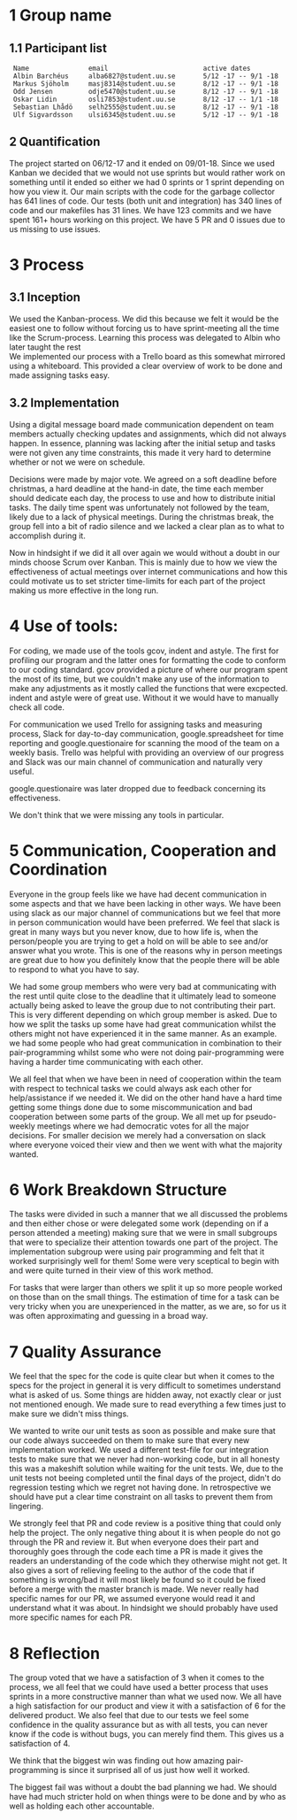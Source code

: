 # 1 Group name

## 1.1 Participant list
```
 Name               email                        active dates
 Albin Barchéus     alba6827@student.uu.se       5/12 -17 -- 9/1 -18
 Markus Sjöholm     masj8314@student.uu.se       8/12 -17 -- 9/1 -18
 Odd Jensen         odje5470@student.uu.se       8/12 -17 -- 9/1 -18
 Oskar Lidin        osli7853@student.uu.se       8/12 -17 -- 1/1 -18
 Sebastian Lhådö    selh2555@student.uu.se       8/12 -17 -- 9/1 -18
 Ulf Sigvardsson    ulsi6345@student.uu.se       5/12 -17 -- 9/1 -18
```
## 2 Quantification
The project started on 06/12-17 and it ended on 09/01-18. Since we used Kanban we decided that we would not use sprints but would rather work on something until it ended so either we had 0 sprints or 1 sprint depending on how you view it.
Our main scripts with the code for the garbage collector has 641 lines of code.
Our tests (both unit and integration) has 340 lines of code and our makefiles has 31 lines.
We have 123 commits and we have spent 161+ hours working on this project. We have 5 PR and 0 issues due to us missing to use issues.


# 3 Process

## 3.1 Inception
We used the Kanban-process. We did this because we felt it would be the easiest one to follow without forcing us to have sprint-meeting all the time like the Scrum-process. Learning this process was delegated to Albin who later taught the rest  
We implemented our process with a Trello board as this somewhat mirrored using a whiteboard. This provided a clear overview of work to be done and made assigning tasks easy.

## 3.2 Implementation 
Using a digital message board made communication dependent on team members actually checking updates and assignments, which did not always happen. In essence, planning was lacking after the initial setup and tasks were not given any time constraints, this made it very hard to determine whether or not we were on schedule. 

Decisions were made by major vote. We agreed on a soft deadline before christmas, a hard deadline at the hand-in date, the time each member should dedicate each day, the process to use and how to distribute initial tasks. The daily time spent was unfortunately not followed by the team, likely due to a lack of physical meetings. During the christmas break, the group fell into a bit of radio silence and we lacked a clear plan as to what to accomplish during it.

Now in hindsight if we did it all over again we would without a doubt in our minds choose Scrum over Kanban. This is mainly due to how we view the effectiveness of actual meetings over internet communications and how this could motivate us to set stricter time-limits for each part of the project making us more effective in the long run.

# 4 Use of tools:
For coding, we made use of the tools gcov, indent and astyle. The first for profiling our program and the latter ones for formatting the code to conform to our coding standard. gcov provided a picture of where our program spent the most of its time, but we couldn't make any use of the information to make any adjustments as it mostly called the functions that were excpected. indent and astyle were of great use. Without it we would have to manually check all code. 

For communication we used Trello for assigning tasks and measuring process, Slack for day-to-day communication, google.spreadsheet for time reporting and google.questionaire for scanning the mood of the team on a weekly basis. Trello was helpful with providing an overview of our progress and Slack was our main channel of communication and naturally very useful.

google.questionaire was later dropped due to feedback concerning its effectiveness.

We don't think that we were missing any tools in particular.

# 5 Communication, Cooperation and Coordination
Everyone in the group feels like we have had decent communication in some aspects and that we have been lacking in other ways. We have been using slack as our major channel of communications but we feel that more in person communication would have been preferred. We feel that slack is great in many ways but you never know, due to how life is, when the person/people you are
trying to get a hold on will be able to see and/or answer what you wrote. This is one of the reasons why in person meetings are great due to how you definitely know that the people there will be able to respond to what you have to say. 

We had some group members who were very bad at communicating with the rest until quite close to the deadline that it ultimately lead to someone actually being asked to leave the group due to not contributing their part. This is very different depending on which group member is asked. Due to how we split the tasks up some have had great communication whilst the others might not have experienced it in the same manner. As an example. we had some people who had great communication in combination to their pair-programming whilst some who were not doing pair-programming were having a harder time communicating with each other.

We all feel that when we have been in need of cooperation within the team with respect to technical tasks we could always ask each other for help/assistance if we needed it. We did on the other hand have a hard time getting some things 
done due to some miscommunication and bad cooperation between some parts of the group. 
We all met up for pseudo-weekly meetings where we had democratic votes for all the major decisions. For smaller decision we merely had a conversation on slack where everyone voiced their view and then we went with what the majority wanted. 


# 6 Work Breakdown Structure
The tasks were divided in such a manner that we all discussed the problems and then either chose or were delegated some work (depending on if a person attended a meeting) making sure that we were in small subgroups that were to specialize their attention towards one part of the project. The implementation subgroup were using pair programming and felt that it worked surprisingly well for them! Some were very sceptical to begin with and were quite turned in their view of this work method. 

For tasks that were larger than others we split it up so more people worked on those than on the small things. The estimation of time for a task can be very tricky when you are unexperienced in the matter, as we are, so for us it was often approximating and guessing in a broad way.

# 7 Quality Assurance
We feel that the spec for the code is quite clear but when it comes to the specs for the project in general it is very difficult to sometimes understand what is asked of us. Some things are hidden away, not exactly clear or just not mentioned enough. We made sure to read everything a few times just to make sure we didn't miss things.

We wanted to write our unit tests as soon as possible and make sure that our code always succeeded on them to make sure that every new implementation worked. We used a different test-file for our integration tests to make sure that we never had non-working code, but in all honesty this was a makeshift solution while waiting for the unit tests. We, due to the unit tests not beeing completed until the final days of the project, didn't do regression testing which we regret not having done. In retrospective we should have put a clear time constraint on all tasks to prevent them from lingering.

We strongly feel that PR and code review is a positive thing that could only help the project. The only negative thing about it is when people do not go through the PR and review it. But when everyone does their part and thoroughly goes through the code each time a PR is made it gives the readers an understanding of the code which they otherwise might not get. It also gives a sort of relieving feeling to the author of the code that if  something is wrong/bad it will most likely be found so it could be fixed before a merge with the master branch is made. We never really had specific names for our PR, we assumed everyone would read it and understand what it was about. In hindsight we should probably have used more specific names for each PR.

# 8 Reflection
The group voted that we have a satisfaction of 3 when it comes to the process, we all feel that we could have used a better process that uses sprints in a more constructive manner than what we used now. 
We all have a high satisfaction for our product and view it with a satisfaction of 6 for the delivered product.
We also feel that due to our tests we feel some confidence in the quality assurance but as with all tests, you can never know if the code is without bugs, you can merely find them. This gives us a satisfaction of 4.

We think that the biggest win was finding out how amazing pair-programming is since it surprised all of us just how well it worked.

The biggest fail was without a doubt the bad planning we had. We should have had much stricter hold on when things were to be done and by who as well as holding each other accountable.
